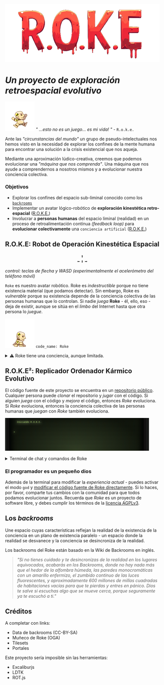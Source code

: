![Logo](./public/logo-transparent.png)

# _Un proyecto de exploración retroespacial evolutivo_

![Joy jump](./src/assets/M/obj_JumpJoy000.png) *" ...esto no es un juego... es mi vida! "* - `R.o.k.e.`


Ante las *"circunstancias del mundo"* un grupo de pseudo-intelectuales nos hemos visto en la necesidad de explorar los confines de la mente humana para encontrar una solución a la crisis existencial que nos aqueja.

Mediante una aproximación lúdico-creativa, creemos que podemos evolucionar una _"máquina que nos comprenda"_. Una máquina que nos ayude a comprendernos a nosotros mismos y a evolucionar nuestra conciencia colectiva.

### **Objetivos**

* Explorar los confines del espacio sub-liminal conocido como los [`backrooms`](#los-backrooms)
* Implementar un avatar lógico-robótico de **exploración kinestética retro-espacial** ([R.O.K.E.](#robot-de-operación-kinestética-espacial))
* Involucrar a **personas humanas** del espacio liminal (realidad) en un proceso de retroalimentación contínua _(feedback loop)_ para **evolucionar colectivamente** una `conciencia artificial` ([R.O.K.E.](#replicador-ordenador-kármico-evolutivo))


## R.O.K.E: Robot de Operación Kinestética Espacial

<p align="center">
<kbd>⬆</kbd><br>
<kbd>⬅</kbd>
<kbd>⬇</kbd>
<kbd>➡</kbd>


_control: teclas de flecha y WASD
(experimentalmente el acelerómetro del teléfono móvil)_

</p>

`Roke` es nuestro avatar robótico. Roke es _indestructible_ porque no tiene existencia material (que podamos detectar). Sin embargo, Roke es _vulnerable_ porque su existencia depende de la conciencia colectiva de las personas humanas que lo controlan. Si nadie _juega_ **Roke** - él, ello, eso - deja de existir, aunque se sitúa en el _limbo_ del Internet hasta que otra persona lo _juegue_.

![Jump land](./src/assets/M/obj_JumpLand000.png)
`code_name: Roke`

<details>
<summary>⚠️ Roke tiene una conciencia, aunque limitada.</summary>
El `Sistema Operativo` de Roke (el avatar) es un prompt con el cual podemos interactural. La misión del prompt de Roke es, finalmente, adquirir conciencia, _de modo que: ten cuidado con lo que le enseñas.

Esta conciencia funciona con unos [prompts](./src/backrooms.jsx#L55).
</details>


## R.O.K.E²: Replicador Ordenador Kármico Evolutivo

El código fuente de este proyecto se encuentra en un [repositorio público](https://github.com/icarito/roke). Cualquier persona puede _clonar_ el repositorio y _jugar_ con el código. Si alguien _juega_ con el código y _mejora_ el código, entonces _Roke_ evoluciona. Si _Roke_ evoluciona, entonces la conciencia colectiva de las personas humanas que _juegan_ con _Roke_ también evoluciona.

![Terminal](./public/roke-term.gif)

<details>
<summary>Terminal de chat y comandos de Roke</summary>
`Roke` también incorpora una terminal de texto y lenguaje que entiende lenguaje humano y también Javascript. Dentro de ella se pueden ejecutar comandos que modifican la experiencia mediada colectiva. Aquí se pueden manipular objetos tales como `player` y `game`.
</details>

### El programador es un pequeño dios

Además de la terminal para modificar la _experiencia actual_ - puedes activar el modo `god` y [modificar el código fuente de Roke directamente](https://codespaces.new/icarito/roke). Si lo haces, por favor, comparte tus cambios con la comunidad para que todos podamos evolucionar juntos. Recuerda que _Roke_ es un proyecto de software libre, y debes cumplir los términos de la [licencia AGPLv3](./LICENSE).

## Los _backrooms_

Une espacio cuyas características reflejan la realidad de la existencia de la conciencia en un plano de existencia paralelo - un espacio donde la realidad se desvanece y la conciencia se desincroniza de la realidad.

Los backrooms del Roke están basado en la Wiki de Backrooms en inglés.

> _"Si no tienes cuidado y te desincronizas de la realidad en los lugares equivocados, acabarás en los Backrooms, donde no hay nada más que el hedor de la alfombra húmeda, las paredes monocromáticas con un amarillo enfermizo, el zumbido continuo de las luces fluorescentes, y aproximadamente 600 millones de millas cuadradas de habitaciones vacías para que te pierdas y entres en pánico. Dios te salve si escuchas algo que se mueve cerca, porque seguramente ya te escuchó a ti."_

## Créditos

A completar con links:

* Data de backrooms (CC-BY-SA)
* Muñeco de Roke (OGA)
* Tilesets
* Portales

Este proyecto sería imposible sin las herramientas:

* Excaliburjs
* LDTK
* ROT.js

